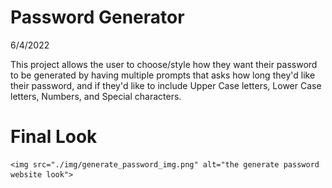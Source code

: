 # Password Generator

6/4/2022

This project allows the user to choose/style how they want their password to be generated by having multiple prompts that asks how long they'd like their password, and if they'd like to include Upper Case letters, Lower Case letters, Numbers, and Special characters.

# Final Look

    <img src="./img/generate_password_img.png" alt="the generate password website look">
